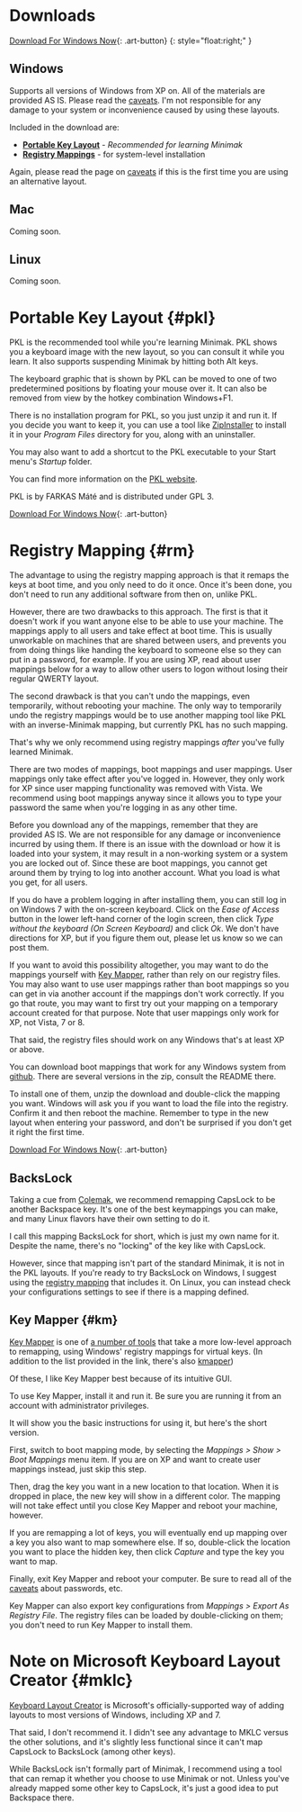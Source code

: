 Downloads
=========

[Download For Windows Now]{: .art-button}
{: style="float:right;" }

Windows
-------

Supports all versions of Windows from XP on.  All of the materials are
provided AS IS.  Please read the [caveats].  I'm not responsible for any
damage to your system or inconvenience caused by using these layouts.

Included in the download
are:

- __[Portable Key Layout]__ - _Recommended for learning Minimak_
- __[Registry Mappings]__ - for system-level installation

Again, please read the page on [caveats] if this is the first time you
are using an alternative layout.

Mac
---

Coming soon.

Linux
-----

Coming soon.

Portable Key Layout {#pkl}
===================

PKL is the recommended tool while you're learning Minimak.  PKL shows
you a keyboard image with the new layout, so you can consult it while
you learn.  It also supports suspending Minimak by hitting both Alt
keys.

The keyboard graphic that is shown by PKL can be moved to one of two
predetermined positions by floating your mouse over it.  It can also be
removed from view by the hotkey combination Windows+F1.

There is no installation program for PKL, so you just unzip it and run
it.  If you decide you want to keep it, you can use a tool like
[ZipInstaller] to install it in your _Program Files_ directory for you,
along with an uninstaller.

You may also want to add a shortcut to the PKL executable to your
Start menu's _Startup_ folder.

You can find more information on the [PKL website].

PKL is by FARKAS Máté and is distributed under GPL 3.

[Download For Windows Now]{: .art-button}

Registry Mapping {#rm}
================

The advantage to using the registry mapping approach is that it remaps
the keys at boot time, and you only need to do it once.  Once it's
been done, you don't need to run any additional software from then on,
unlike PKL.

However, there are two drawbacks to this approach.  The first is that it
doesn't work if you want anyone else to be able to use your machine.
The mappings apply to all users and take effect at boot time.  This is
usually unworkable on machines that are shared between users, and
prevents you from doing things like handing the keyboard to someone else
so they can put in a password, for example.  If you are using XP, read
about user mappings below for a way to allow other users to logon
without losing their regular QWERTY layout.

The second drawback is that you can't undo the mappings, even
temporarily, without rebooting your machine.  The only way to
temporarily undo the registry mappings would be to use another mapping
tool like PKL with an inverse-Minimak mapping, but currently PKL has no
such mapping.

That's why we only recommend using registry mappings _after_ you've
fully learned Minimak.

There are two modes of mappings, boot mappings and user mappings.  User
mappings only take effect after you've logged in.  However, they only
work for XP since user mapping functionality was removed with Vista.  We
recommend using boot mappings anyway since it allows you to type your
password the same when you're logging in as any other time.

Before you download any of the mappings, remember that they are provided
AS IS.  We are not responsible for any damage or inconvenience incurred
by using them.  If there is an issue with the download or how it is
loaded into your system, it may result in a non-working system or a
system you are locked out of.  Since these are boot mappings, you cannot
get around them by trying to log into another account.  What you load is
what you get, for all users.

If you do have a problem logging in after installing them, you can still
log in on Windows 7 with the on-screen keyboard.  Click on the _Ease of
Access_ button in the lower left-hand corner of the login screen, then
click _Type without the keyboard (On Screen Keyboard)_ and click _Ok_.
We don't have directions for XP, but if you figure them out, please let
us know so we can post them.

If you want to avoid this possibility altogether, you may want to do the
mappings yourself with [Key Mapper](#km), rather than rely on our
registry files.  You may also want to use user mappings rather than boot
mappings so you can get in via another account if the mappings don't
work correctly.  If you go that route, you may want to first try out
your mapping on a temporary account created for that purpose.  Note that
user mappings only work for XP, not Vista, 7 or 8.

That said, the registry files should work on any Windows that's at least
XP or above.

You can download boot mappings that work for any Windows system from
[github](http://github.com/downloads/lilleyt/minimak/minimak.zip).
There are several versions in the zip, consult the README there.

To install one of them, unzip the download and double-click the mapping
you want.  Windows will ask you if you want to load the file into the
registry.  Confirm it and then reboot the machine.  Remember to type in
the new layout when entering your password, and don't be surprised if
you don't get it right the first time.

[Download For Windows Now]{: .art-button}

BacksLock
---------

Taking a cue from [Colemak], we recommend remapping CapsLock to be
another Backspace key.  It's one of the best keymappings you can make,
and many Linux flavors have their own setting to do it.

I call this mapping BacksLock for short, which is just my own name for
it.  Despite the name, there's no "locking" of the key like with
CapsLock.

However, since that mapping isn't part of the standard Minimak, it is
not in the PKL layouts.  If you're ready to try BacksLock on Windows, I
suggest using the [registry mapping] that includes it.  On Linux, you
can instead check your configurations settings to see if there is a
mapping defined.

Key Mapper {#km}
----------

[Key Mapper] is one of [a number of tools] that take a more low-level
approach to remapping, using Windows' registry mappings for virtual
keys. (In addition to the list provided in the link, there's also
[kmapper])

Of these, I like Key Mapper best because of its intuitive GUI.

To use Key Mapper, install it and run it.  Be sure you are running it
from an account with administrator privileges.

It will show you the basic instructions for using it, but here's the
short version.

First, switch to boot mapping mode, by selecting the _Mappings > Show >
Boot Mappings_ menu item.  If you are on XP and want to create user
mappings instead, just skip this step.

Then, drag the key you want in a new location to that location.  When it
is dropped in place, the new key will show in a different color.  The
mapping will not take effect until you close Key Mapper and reboot your
machine, however.

If you are remapping a lot of keys, you will eventually end up mapping
over a key you also want to map somewhere else.  If so, double-click the
location you want to place the hidden key, then click _Capture_ and type
the key you want to map.

Finally, exit Key Mapper and reboot your computer.  Be sure to read all
of the [caveats] about passwords, etc.

Key Mapper can also export key configurations from _Mappings > Export As
Registry File_.  The registry files can be loaded by double-clicking on
them; you don't need to run Key Mapper to install them.

Note on Microsoft Keyboard Layout Creator {#mklc}
=========================================

[Keyboard Layout Creator] is Microsoft's officially-supported way of
adding layouts to most versions of Windows, including XP and 7.

That said, I don't recommend it.  I didn't see any advantage to MKLC
versus the other solutions, and it's slightly less functional since it
can't map CapsLock to BacksLock (among other keys).

While BacksLock isn't formally part of Minimak, I recommend using a tool
that can remap it whether you choose to use Minimak or not.  Unless
you've already mapped some other key to CapsLock, it's just a good
idea to put Backspace there.

[Download For Windows Now]: http://github.com/downloads/lilleyt/minimak/minimak.zip
[ZipInstaller]: http://www.nirsoft.net/utils/zipinst.html
[PKL website]:http://pkl.sourceforge.net/
[github]: http://github.com/downloads/lilleyt/minimak/minimak.zip
[Portable Key Layout]: #pkl
[Registry Mappings]: #rm
[registry mapping]: #rm
[Colemak]: http://colemak.com/
[caveats]: /caveats
[Key Mapper]: http://code.google.com/p/keymapper/
[a number of tools]: http://www.makeuseof.com/tag/remap-keyboard-free-tools-windows/
[kmapper]: http://colemak.com/pub/windows/Kmapper-1.0.zip
[Keyboard Layout Creator]: http://www.microsoft.com/globaldev/tools/msklc.mspx
